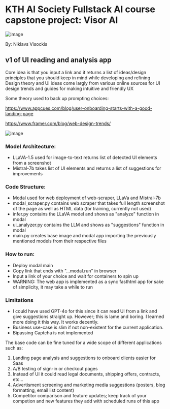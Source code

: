 
# KTH AI Society Fullstack AI course capstone project: Visor AI

![image](https://github.com/user-attachments/assets/d138848d-3475-41aa-8d51-08bbf1fe521d)

By: Niklavs Visockis

## v1 of UI reading and analysis app 
Core idea is that you input a link and it returns a list of ideas/design principles that you should keep in mind while developing and refining
Design theory and UI ideas come largly from various online sources for UI design trends and guides for making intuitive and friendly UX

Some theory used to back up prompting choices:

https://www.appcues.com/blog/user-onboarding-starts-with-a-good-landing-page

https://www.framer.com/blog/web-design-trends/

![image](https://github.com/user-attachments/assets/cad1d844-3bba-4b11-9617-bab8a81d90af)

### Model Architecture: 
- LLaVA-1.5 used for image-to-text returns list of detected UI elements from a screenshot
- Mistral-7b takes list of UI elements and returns a list of suggestions for improvements

### Code Structure:
- Modal used for web deployment of web-scraper, LLaVa and Mistral-7b 
- modal_scraper.py contains web scraper that takes full length screenshot of the page as well as HTML data (for training, currently not used)
- infer.py contains the LLaVA model and shows as "analyze" function in modal
- ui_analyzer.py contains the LLM and shows as "suggestions" function in modal
- main.py creates base image and modal app importing the previously mentioned models from their respective files

### How to run:
- Deploy modal main
- Copy link that ends with "...modal.run" in browser
- Input a link of your choice and wait for containers to spin up
- WARNING: The web app is implemented as a sync fasthtml app for sake of simplicity, it may take a while to run

### Limitations
- I could have used GPT-4o for this since it can read UI from a link and give suggestions straight up. However; this is lame and boring. I learned more doing it this way. It works decently. 
- Business use-case is slim if not non-existent for the current application. 
- Bipassing Captcha is not implemented

The base code can be fine tuned for a wide scope of different applications such as:
1. Landing page analysis and suggestions to onboard clients easier for Saas
2. A/B testing of sign-in or checkout pages
3. Instead of UI it could read legal documents, shipping offers, contracts, etc...
4. Advertisment screening and marketing media suggestions (posters, blog formatting, email list content)
5. Competitor comparison and feature updates; keep track of your competion and new features they add with scheduled runs of this app

